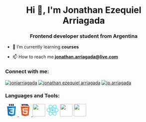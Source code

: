 <h1 align="center">Hi 👋, I'm Jonathan Ezequiel Arriagada</h1>
<h3 align="center">Frontend developer student from Argentina</h3>

- 🌱 I’m currently learning **courses**

- 📫 How to reach me **jonathan.arriagada@live.com**

<h3 align="left">Connect with me:</h3>
<p align="left">
<a href="https://twitter.com/joniarriagada" target="blank"><img align="center" src="https://raw.githubusercontent.com/rahuldkjain/github-profile-readme-generator/master/src/images/icons/Social/twitter.svg" alt="joniarriagada" height="30" width="40" /></a>
<a href="https://fb.com/jonathan ezequiel arriagada" target="blank"><img align="center" src="https://raw.githubusercontent.com/rahuldkjain/github-profile-readme-generator/master/src/images/icons/Social/facebook.svg" alt="jonathan ezequiel arriagada" height="30" width="40" /></a>
<a href="https://instagram.com/jo.arriagada" target="blank"><img align="center" src="https://raw.githubusercontent.com/rahuldkjain/github-profile-readme-generator/master/src/images/icons/Social/instagram.svg" alt="jo.arriagada" height="30" width="40" /></a>
</p>

<h3 align="left">Languages and Tools:</h3>
<p align="left"> <a href="https://www.w3schools.com/css/" target="_blank" rel="noreferrer"> <img src="https://raw.githubusercontent.com/devicons/devicon/master/icons/css3/css3-original-wordmark.svg" alt="css3" width="40" height="40"/> </a> <a href="https://www.w3.org/html/" target="_blank" rel="noreferrer"> <img src="https://raw.githubusercontent.com/devicons/devicon/master/icons/html5/html5-original-wordmark.svg" alt="html5" width="40" height="40"/> </a> <img src=https://raw.githubusercontent.com/jmnote/z-icons/master/svg/javascript.svg width="40" height="40"/> <img src=https://raw.githubusercontent.com/devicons/devicon/master/icons/react/react-original.svg width="40" height="40"/> <img src=https://camo.githubusercontent.com/c76217244e1b3700a87058abf858e20a313b06dfadd972121d0d42de5bd20fa5/68747470733a2f2f63646e2e6a7364656c6976722e6e65742f67682f64657669636f6e732f64657669636f6e2f69636f6e732f626f6f7473747261702f626f6f7473747261702d6f726967696e616c2e737667 width="40" height="40"/> <img src=https://camo.githubusercontent.com/3a61a49321fba37513904864aee93be1873b05f2cb84b9c13a5dfbb534ac17fa/68747470733a2f2f6564656e742e6769746875622e696f2f537570657254696e7949636f6e732f696d616765732f7376672f736173732e737667 width="40" height="40"/> </p>
